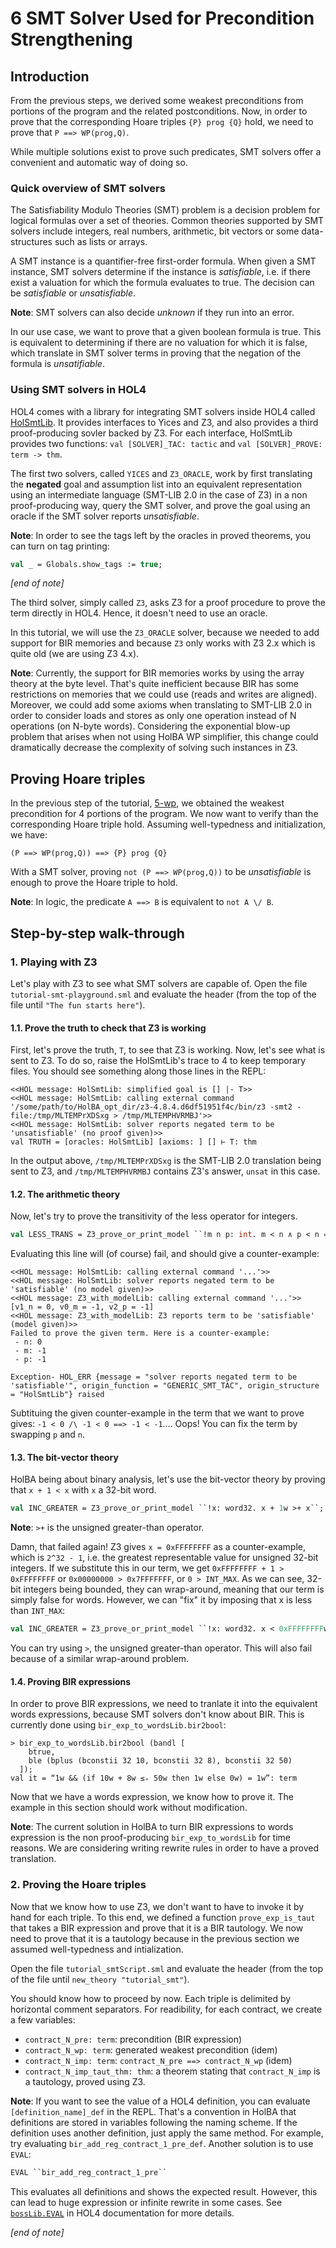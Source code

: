 # 6 SMT Solver Used for Precondition Strengthening

## Introduction

From the previous steps, we derived some weakest preconditions from portions of the program and the related postconditions. Now, in order to prove that the corresponding Hoare triples `{P} prog {Q}` hold, we need to prove that `P ==> WP(prog,Q)`.

While multiple solutions exist to prove such predicates, SMT solvers offer a convenient and automatic way of doing so.

### Quick overview of SMT solvers

The Satisfiability Modulo Theories (SMT) problem is a decision problem for logical formulas over a set of theories. Common theories supported by SMT solvers include integers, real numbers, arithmetic, bit vectors or some data-structures such as lists or arrays.

A SMT instance is a quantifier-free first-order formula. When given a SMT instance, SMT solvers determine if the instance is _satisfiable_, i.e. if there exist a valuation for which the formula evaluates to true. The decision can be _satisfiable_ or _unsatisfiable_.

**Note**: SMT solvers can also decide _unknown_ if they run into an error.

In our use case, we want to prove that a given boolean formula is true. This is equivalent to determining if there are no valuation for which it is false, which translate in SMT solver terms in proving that the negation of the formula is _unsatifiable_.

### Using SMT solvers in HOL4

HOL4 comes with a library for integrating SMT solvers inside HOL4 called [HolSmtLib](https://github.com/HOL-Theorem-Prover/HOL/blob/kananaskis-12/src/HolSmt/HolSmtLib.sig). It provides interfaces to Yices and Z3, and also provides a third proof-producing sovler backed by Z3. For each interface, HolSmtLib provides two functions: `val [SOLVER]_TAC: tactic` and `val [SOLVER]_PROVE: term -> thm`.

The first two solvers, called `YICES` and `Z3_ORACLE`, work by first translating the **negated** goal and assumption list into an equivalent representation using an intermediate language (SMT-LIB 2.0 in the case of Z3) in a non proof-producing way, query the SMT solver, and prove the goal using an oracle if the SMT solver reports _unsatisfiable_.

**Note**: In order to see the tags left by the oracles in proved theorems, you can turn on tag printing: 

```sml
val _ = Globals.show_tags := true;
```

_[end of note]_

The third solver, simply called `Z3`, asks Z3 for a proof procedure to prove the term directly in HOL4. Hence, it doesn't need to use an oracle.

In this tutorial, we will use the `Z3_ORACLE` solver, because we needed to add support for BIR memories and because `Z3` only works with Z3 2.x which is quite old (we are using Z3 4.x).

**Note**: Currently, the support for BIR memories works by using the array theory at the byte level. That's quite inefficient because BIR has some restrictions on memories that we could use (reads and writes are aligned). Moreover, we could add some axioms when translating to SMT-LIB 2.0 in order to consider loads and stores as only one operation instead of N operations (on N-byte words). Considering the exponential blow-up problem that arises when not using HolBA WP simplifier, this change could dramatically decrease the complexity of solving such instances in Z3.

## Proving Hoare triples

In the previous step of the tutorial, [5-wp](../5-wp), we obtained the weakest precondition for 4 portions of the program. We now want to verify than the corresponding Hoare triple hold. Assuming well-typedness and initialization, we have:

```
(P ==> WP(prog,Q)) ==> {P} prog {Q}
```

With a SMT solver, proving `not (P ==> WP(prog,Q))` to be _unsatisfiable_ is enough to prove the Hoare triple to hold.

**Note**: In logic, the predicate `A ==> B` is equivalent to `not A \/ B`.

## Step-by-step walk-through

### 1. Playing with Z3

Let's play with Z3 to see what SMT solvers are capable of. Open the file `tutorial-smt-playground.sml` and evaluate the header (from the top of the file until `"The fun starts here"`).

#### 1.1. Prove the truth to check that Z3 is working

First, let's prove the truth, ``T``, to see that Z3 is working. Now, let's see what is sent to Z3. To do so, raise the HolSmtLib's trace to 4 to keep temporary files. You should see something along those lines in the REPL:

```
<<HOL message: HolSmtLib: simplified goal is [] |- T>>
<<HOL message: HolSmtLib: calling external command '/some/path/to/HolBA_opt_dir/z3-4.8.4.d6df51951f4c/bin/z3 -smt2 -file:/tmp/MLTEMPrXDSxg > /tmp/MLTEMPHVRMBJ'>>
<<HOL message: HolSmtLib: solver reports negated term to be 'unsatisfiable' (no proof given)>>
val TRUTH = [oracles: HolSmtLib] [axioms: ] [] ⊢ T: thm
```

In the output above, `/tmp/MLTEMPrXDSxg` is the SMT-LIB 2.0 translation being sent to Z3, and `/tmp/MLTEMPHVRMBJ` contains Z3's answer, `unsat` in this case.

#### 1.2. The arithmetic theory

Now, let's try to prove the transitivity of the less operator for integers.

```sml
val LESS_TRANS = Z3_prove_or_print_model ``!m n p: int. m < n ∧ p < n ==> m < p``;
```

Evaluating this line will (of course) fail, and should give a counter-example:

```
<<HOL message: HolSmtLib: calling external command '...'>>
<<HOL message: HolSmtLib: solver reports negated term to be 'satisfiable' (no model given)>>
<<HOL message: Z3_with_modelLib: calling external command '...'>>
[v1_n = 0, v0_m = -1, v2_p = -1]
<<HOL message: Z3_with_modelLib: Z3 reports term to be 'satisfiable' (model given)>>
Failed to prove the given term. Here is a counter-example:
 - n: 0
 - m: -1
 - p: -1

Exception- HOL_ERR {message = "solver reports negated term to be 'satisfiable'", origin_function = "GENERIC_SMT_TAC", origin_structure = "HolSmtLib"} raised
```

Subtituing the given counter-example in the term that we want to prove gives: `-1 < 0 /\ -1 < 0 ==> -1 < -1`.... Oops! You can fix the term by swapping `p` and `n`.

#### 1.3. The bit-vector theory

HolBA being about binary analysis, let's use the bit-vector theory by proving that `x + 1 < x` with `x` a 32-bit word.

```sml
val INC_GREATER = Z3_prove_or_print_model ``!x: word32. x + 1w >+ x``;
```

**Note**: `>+` is the unsigned greater-than operator.

Damn, that failed again! Z3 gives `x = 0xFFFFFFFF` as a counter-example, which is 
`2^32 - 1`, i.e. the greatest representable value for unsigned 32-bit integers. If we substitute this in our term, we get `0xFFFFFFFF + 1 > 0xFFFFFFFF` or `0x00000000 > 0x7FFFFFFF`, or `0 > INT_MAX`. As we can see, 32-bit integers being bounded, they can wrap-around, meaning that our term is simply false for words. However, we can "fix" it by imposing that x is less than `INT_MAX`:

```sml
val INC_GREATER = Z3_prove_or_print_model ``!x: word32. x < 0xFFFFFFFFw ==> x + 1w >+ x``;
```

You can try using `>`, the unsigned greater-than operator. This will also fail because of a similar wrap-around problem.

#### 1.4. Proving BIR expressions

In order to prove BIR expressions, we need to tranlate it into the equivalent words expressions, because SMT solvers don't know about BIR. This is currently done using `bir_exp_to_wordsLib.bir2bool`:

```
> bir_exp_to_wordsLib.bir2bool (bandl [
    btrue,
    ble (bplus (bconstii 32 10, bconstii 32 8), bconstii 32 50)
  ]);
val it = “1w && (if 10w + 8w ≤₊ 50w then 1w else 0w) = 1w”: term
```

Now that we have a words expression, we know how to prove it. The example in this section should work without modification.

**Note**: The current solution in HolBA to turn BIR expressions to words expression is the non proof-producing `bir_exp_to_wordsLib` for time reasons. We are considering writing rewrite rules in order to have a proved translation.

### 2. Proving the Hoare triples

Now that we know how to use Z3, we don't want to have to invoke it by hand for each triple. To this end, we defined a function `prove_exp_is_taut` that takes a BIR expression and prove that it is a BIR tautology. We now need to prove that it is a tautology because in the previous section we assumed well-typedness and intialization.

Open the file `tutorial_smtScript.sml` and evaluate the header (from the top of the file until `new_theory "tutorial_smt"`).

You should know how to proceed by now. Each triple is delimited by horizontal comment separators. For readibility, for each contract, we create a few variables:

* `contract_N_pre: term`: precondition (BIR expression)
* `contract_N_wp: term`: generated weakest precondition (idem)
* `contract_N_imp: term`: `contract_N_pre ==> contract_N_wp` (idem)
* `contract_N_imp_taut_thm: thm`: a theorem stating that `contract_N_imp` is a tautology, proved using Z3.

**Note**: If you want to see the value of a HOL4 definition, you can evaluate `[definition_name]_def` in the REPL. That's a convention in HolBA that definitions are stored in variables following the naming scheme. If the definition uses another definition, just apply the same method. For example, try evaluating `bir_add_reg_contract_1_pre_def`. Another solution is to use `EVAL`:

```sml
EVAL ``bir_add_reg_contract_1_pre``
```

This evaluates all definitions and shows the expected result. However, this can lead to huge expression or infinite rewrite in some cases. See [`bossLib.EVAL`](https://hol-theorem-prover.org/kananaskis-12-helpdocs/help/Docfiles/HTML/bossLib.EVAL.html) in HOL4 documentation for more details.

_[end of note]_

